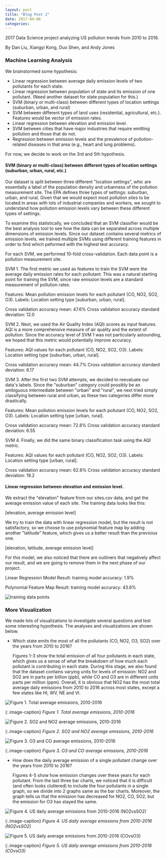 ```yaml
---
layout: post
title: "Blog Post 2"
date: 2017-04-06
categories: 
---
```

2017 Data Science project analyzing US pollution trends from 2010 to 2016.


By Dan Liu, Xiangyi Kong, Duo Shen, and Andy Jones

### Machine Learning Analysis
We brainstormed some hypothesis:

* Linear regression between average daily emission levels of two pollutants for each state.
* Linear regression between population of state and its emission of one pollutant. (Need another dataset for state population for this.)
* SVM (binary or multi-class) between different types of location settings (suburban, urban, and rural)
* SVM between different types of land uses (residential, agricultural, etc.).
Features would be vector of emission rates.
* Linear regression between elevation and emission level.
* SVM between cities that have major industries that require emitting pollution and those that do not.
* Regression between emission levels and the prevalence of pollution-related diseases in that area (e.g., heart and lung problems).

For now, we decide to work on the 3rd and 5th hypothesis.

#### SVM (binary or multi-class) between different types of location settings (suburban, urban, rural, etc.)

Our dataset is split between three different "location settings", whic are essentially a label of the population density and urbanness of the pollution measurement site. The EPA defines three types of settings: suburban, urban, and rural. Given that we would expect most pollution sites to be located in areas with lots of industrial companies and workers, we sought to understand how pollution emission levels vary between these different types of settings.

To examine this statistically, we concluded that an SVM classifier would be the best analysis tool to see how the data can be separated across multiple dimensions of emission levels. Since our dataset contains several metrics of emission levels, we trained multiple SVMs using different training features in order to find which peformed with the highest test accuracy.

For each SVM, we performed 10-fold cross-validation. Each data point is a pollution measurement site.

SVM 1. The first metric we used as features to train the SVM were the average daily emission rates for each pollutant. This was a natural starting point for training the SVM, since raw emission levels are a standard measurement of pollution rates.

Features: Mean pollution emission levels for each pollutant (CO, NO2, SO2, O3).
Labels: Location setting type [suburban, urban, rural].

Cross validation accuracy mean: 47.6%
Cross validation accuracy standard deviation: 12.0

SVM 2. Next, we used the Air Quality Index (AQI) scores as input features. AQI is a more comprehensive measure of air quality and the extent of pollution. Since the accuracy level of SVM 1 was not particularly astounding, we hoped that this metric would potentially improve accuracy.

Features: AQI values for each pollutant (CO, NO2, SO2, O3).
Labels: Location setting type [suburban, urban, rural].

Cross validation accuracy mean: 44.7%
Cross validation accuracy standard deviation: 6.17

SVM 3. After the first two SVM attempts, we decided to reevaluate our data's labels. Since the "suburban" category could possibly be an ambiguous intermediate between "urban" and "rural", we next tried simply classifying between rural and urban, as these two categories differ more drastically.

Features: Mean pollution emission levels for each pollutant (CO, NO2, SO2, O3).
Labels: Location setting type [urban, rural].

Cross validation accuracy mean: 72.8%
Cross validation accuracy standard deviation: 6.55

SVM 4. Finally, we did the same binary classification task using the AQI metric.

Features: AQI values for each pollutant (CO, NO2, SO2, O3).
Labels: Location setting type [urban, rural].

Cross validation accuracy mean: 62.8%
Cross validation accuracy standard deviation: 19.2


#### Linear regression between elevation and emission level.

We extract the "elevation" feature from our sites.csv data, and get the average emission value of each site. The training data looks like this:

[elevation, average emission level]

We try to train the data with linear regression model, but the result is not satisfactory, so we choose to use polynomial feature map by adding another "latitude" feature, which gives us a better result than the previoius one.  

[elevation, latitude, average emission level]

For this model, we also noticed that there are outliners that negatively affect our result, and we are going to remove them in the next phase of our project. 

Linear Regression Model Result:
training model accuracy: 1.9%

Polynomial Feature Map Result:
training model accuracy: 43.6%

![training data points](/images/datapoints.png)



### More Visualization
We made lots of visualizations to investigate several questions and test some interesting hypothesis. The analyses and visualizations are shown below.

* Which state emits the most of all the pollutants (CO, NO2, O3, SO2) over the years from 2010 to 2016?

	Figures 1-3 show the total emission of all four pollutants in each state,  which gives us a sense of what the breakdown of how much each pollutant is contributing in each state. During this stage, we also found that the dataset contains varying units for levels of emission: NO2 and SO2 are in parts per billion (ppb), while CO and O3 are in different units parts per million (ppm). Overall, it is obvious that NO2 has the most total average daily emissions from 2010 to 2016 across most states, except a few states like HI, WV, NE and VI.

![Figure 1. Total average emissions, 2010-2016](/images/Total_average_emissions_2010-2016.png) 

{:.image-caption}
*Figure 1. Total average emissions, 2010-2016*

![Figure 2. SO2 and NO2 average emissions, 2010-2016](/images/SO2_and_NO2_average_emissions_2010-2016.png)

{:.image-caption}
*Figure 2. SO2 and NO2 average emissions, 2010-2016*

![Figure 3. O3 and CO average emissions, 2010-2016](/images/O3_and_CO_average_emissions_2010-2016.png)

{:.image-caption}
*Figure 3. O3 and CO average emissions, 2010-2016*

* How does the daily average emission of a single pollutant change over the years from 2010 to 2016?

	Figures 4-5 show how emission changes over these years for each pollutant.  From the last three bar charts, we noticed that it is difficult (and often looks cluttered) to include the four pollutants in a single graph, so we divide into 2 graphs same as the bar charts. Moreover, the graph tells us that the emission has decreased for NO2, CO, SO2, but the emission for O3 has stayed the same.

![Figure 4. US daily average emissions from 2010-2016 (NO2vsSO2)](/images/US_daily_average_emissions_from_2010-2016_NO2vsSO2.png)

{:.image-caption}
*Figure 4. US daily average emissions from 2010-2016 (NO2vsSO2)*

![Figure 5. US daily average emissions from 2010-2016 (COvsO3)](/images/US_daily_average_emissions_from_2010-2016_COvsO3.png)

{:.image-caption}
*Figure 5. US daily average emissions from 2010-2016 (COvsO3)*




